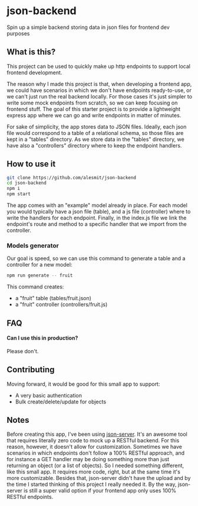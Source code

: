 # json-backend

Spin up a simple backend storing data in json files for frontend dev purposes

## What is this?

This project can be used to quickly make up http endpoints to support local frontend development.

The reason why I made this project is that, when developing a frontend app, we could have scenarios in which we don't have endpoints ready-to-use, or we can't just run the real backend locally.
For those cases it's just simpler to write some mock endpoints from scratch, so we can keep focusing on frontend stuff. The goal of this starter project is to provide a lightweight express app where we can go and write endpoints in matter of minutes.

For sake of simplicity, the app stores data to JSON files. Ideally, each json file would correspond to a table of a relational schema, so those files are kept in a "tables" directory. As we store data in the "tables" directory, we have also a "controllers" directory where to keep the endpoint handlers.

## How to use it

```bash
git clone https://github.com/alesmit/json-backend
cd json-backend
npm i
npm start
```

The app comes with an "example" model already in place. For each model you would typically have a json file (table), and a js file (controller) where to write the handlers for each endpoint. Finally, in the index.js file we link the endpoint's route and method to a specific handler that we import from the controller.

### Models generator

Our goal is speed, so we can use this command to generate a table and a controller for a new model:
 
```bash
npm run generate -- fruit
```

This command creates:
- a "fruit" table (tables/fruit.json)
- a "fruit" controller (controllers/fruit.js)

## FAQ

#### Can I use this in production?

Please don't.

## Contributing

Moving forward, it would be good for this small app to support:

- A very basic authentication
- Bulk create/delete/update for objects

## Notes

Before creating this app, I've been using [json-server](https://github.com/typicode/json-server). It's an awesome tool that requires literally zero code to mock up a RESTful backend. For this reason, however, it doesn't allow for customization. Sometimes we have scenarios in which endpoints don't follow a 100% RESTful approach, and for instance a GET handler may be doing something more than just returning an object (or a list of objects). So I needed something different, like this small app. It requires more code, right, but at the same time it's more customizable. Besides that, json-server didn't have the upload and by the time I started thinking of this project I really needed it. By the way, json-server is still a super valid option if your frontend app only uses 100% RESTful endpoints.
